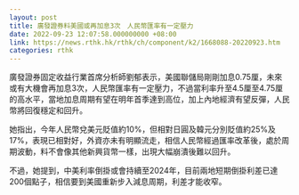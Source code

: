 ```yaml
---
layout: post
title: 廣發證券料美國或再加息3次　人民幣匯率有一定壓力
date: 2022-09-23 12:07:58.000000000 +08:00
link: https://news.rthk.hk/rthk/ch/component/k2/1668088-20220923.htm
categories: rthk
---
```


廣發證券固定收益行業首席分析師劉郁表示，美國聯儲局剛剛加息0.75厘，未來或有大機會再加息3次，人民幣匯率有一定壓力，不過當利率升至4.5厘至4.75厘的高水平，當地加息周期有望在明年首季達到高位，加上內地經濟有望反彈，人民幣將回復穩定和回升。

她指出，今年人民幣兌美元貶值約10%，但相對日圓及韓元分別貶值約25%及17%，表現已相對好，外資亦未有明顯流走，相信人民幣經過匯率改革後，處於周期波動，料不會像其他新興貨幣一樣，出現大幅崩潰後難以回升。

不過，她提到，中美利率倒掛或會持續至2024年，目前兩地短期倒掛利差已達200個點子，相信要到美國重新步入減息周期，利差才能收窄。
